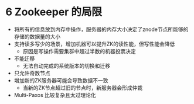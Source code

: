 # 6 Zookeeper 的局限

- 将所有的信息放到内存中操作，服务器的内存大小决定了znode节点所能够的存储的数据量的大小
- 支持读多写少的场景，增加机器可以提升ZK的读性能，但写性能会降低
    - 原因是写操作需要集群中超过半数的机器投票决定
- 不能迁移
    - 无法自动完成的系统版本的切换和迁移
- 只允许奇数节点
- 增加新的ZK服务器可能会导致数据不一致
    - 当新的ZK节点超过旧的节点时，新服务器会形成仲裁
- Multi-Paxos 比较复杂且太过理论化